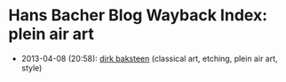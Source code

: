 # Hans Bacher Blog Wayback Index: plein air art

* 2013-04-08 (20:58): [dirk baksteen](https://web.archive.org/web/https://one1more2time3.wordpress.com/2013/04/08/dirk-baksteen/) (classical art, etching, plein air art, style)